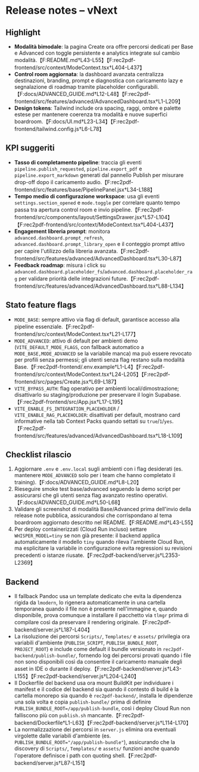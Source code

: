 # Release notes – vNext

## Highlight
- **Modalità bimodale**: la pagina Create ora offre percorsi dedicati per Base e Advanced con toggle persistente e analytics integrate sul cambio modalità.【F:README.md†L43-L55】【F:rec2pdf-frontend/src/context/ModeContext.tsx†L404-L437】
- **Control room aggiornata**: la dashboard avanzata centralizza destinazioni, branding, prompt e diagnostica con caricamento lazy e segnalazione di roadmap tramite placeholder configurabili.【F:docs/ADVANCED_GUIDE.md†L12-L48】【F:rec2pdf-frontend/src/features/advanced/AdvancedDashboard.tsx†L1-L209】
- **Design tokens**: Tailwind include ora spacing, raggi, ombre e palette estese per mantenere coerenza tra modalità e nuove superfici boardroom.【F:docs/UI.md†L23-L34】【F:rec2pdf-frontend/tailwind.config.js†L6-L78】

## KPI suggeriti
- **Tasso di completamento pipeline**: traccia gli eventi `pipeline.publish_requested`, `pipeline.export_pdf` e `pipeline.export_markdown` generati dal pannello Publish per misurare drop-off dopo il caricamento audio.【F:rec2pdf-frontend/src/features/base/PipelinePanel.jsx†L34-L188】
- **Tempo medio di configurazione workspace**: usa gli eventi `settings.section_opened` e `mode.toggle` per correlare quanto tempo passa tra apertura control room e invio pipeline.【F:rec2pdf-frontend/src/components/layout/SettingsDrawer.jsx†L57-L104】【F:rec2pdf-frontend/src/context/ModeContext.tsx†L404-L437】
- **Engagement libreria prompt**: monitora `advanced.dashboard.prompt_refresh`, `advanced.dashboard.prompt_library_open` e il conteggio prompt attivo per capire l'utilizzo della libreria avanzata.【F:rec2pdf-frontend/src/features/advanced/AdvancedDashboard.tsx†L30-L87】
- **Feedback roadmap**: misura i click su `advanced.dashboard.placeholder_fs`/`advanced.dashboard.placeholder_rag` per validare priorità delle integrazioni future.【F:rec2pdf-frontend/src/features/advanced/AdvancedDashboard.tsx†L88-L134】

## Stato feature flags
- `MODE_BASE`: sempre attivo via flag di default, garantisce accesso alla pipeline essenziale.【F:rec2pdf-frontend/src/context/ModeContext.tsx†L21-L177】
- `MODE_ADVANCED`: attivo di default per ambienti demo (`VITE_DEFAULT_MODE_FLAGS`, con fallback automatico a `MODE_BASE,MODE_ADVANCED` se la variabile manca) ma può essere revocato per profili senza permessi; gli utenti senza flag restano sulla modalità Base.【F:rec2pdf-frontend/.env.example†L1-L4】【F:rec2pdf-frontend/src/context/ModeContext.tsx†L24-L205】【F:rec2pdf-frontend/src/pages/Create.jsx†L69-L187】
- `VITE_BYPASS_AUTH`: flag operativo per ambienti locali/dimostrazione; disattivarlo su staging/produzione per preservare il login Supabase.【F:rec2pdf-frontend/src/App.jsx†L17-L195】
- `VITE_ENABLE_FS_INTEGRATION_PLACEHOLDER` / `VITE_ENABLE_RAG_PLACEHOLDER`: disattivati per default, mostrano card informative nella tab Context Packs quando settati su `true`/`1`/`yes`.【F:rec2pdf-frontend/src/features/advanced/AdvancedDashboard.tsx†L18-L109】

## Checklist rilascio
1. Aggiornare `.env` e `.env.local` sugli ambienti con i flag desiderati (es. mantenere `MODE_ADVANCED` solo per i team che hanno completato il training).【F:docs/ADVANCED_GUIDE.md†L8-L20】
2. Rieseguire smoke test base/advanced seguendo la demo script per assicurarsi che gli utenti senza flag avanzato restino operativi.【F:docs/ADVANCED_GUIDE.md†L50-L68】
3. Validare gli screenshot di modalità Base/Advanced prima dell'invio della release note pubblica, assicurandosi che corrispondano al tema boardroom aggiornato descritto nel README.【F:README.md†L43-L55】
4. Per deploy containerizzati (Cloud Run incluso) settare `WHISPER_MODEL=tiny` se non già presente: il backend applica automaticamente il modello `tiny` quando rileva l'ambiente Cloud Run, ma esplicitare la variabile in configurazione evita regressioni su revisioni precedenti o istanze riusate.【F:rec2pdf-backend/server.js†L2353-L2369】

## Backend
- Il fallback Pandoc usa un template dedicato che evita la dipendenza rigida da `lmodern`, lo rigenera automaticamente in una cartella temporanea quando il file non è presente nell'immagine e, quando disponibile, prova comunque a installare il pacchetto via `tlmgr` prima di compilare così da preservare il rendering originale.【F:rec2pdf-backend/server.js†L187-L404】
- La risoluzione dei percorsi `Scripts/`, `Templates/` e `assets/` privilegia ora variabili d'ambiente (`PUBLISH_SCRIPT`, `PUBLISH_BUNDLE_ROOT`, `PROJECT_ROOT`) e include come default il bundle versionato in `rec2pdf-backend/publish-bundle/`, fornendo log dei percorsi provati quando i file non sono disponibili così da consentire il caricamento manuale degli asset in IDE o durante il deploy.【F:rec2pdf-backend/server.js†L43-L155】【F:rec2pdf-backend/server.js†L204-L240】
- Il Dockerfile del backend usa ora mount BuildKit per individuare i manifest e il codice del backend sia quando il contesto di build è la cartella monorepo sia quando è `rec2pdf-backend/`, installa le dipendenze una sola volta e copia `publish-bundle/` prima di definire `PUBLISH_BUNDLE_ROOT=/app/publish-bundle`, così i deploy Cloud Run non falliscono più con `publish.sh` mancante.【F:rec2pdf-backend/Dockerfile†L1-L63】【F:rec2pdf-backend/server.js†L114-L170】
- La normalizzazione dei percorsi in `server.js` elimina ora eventuali virgolette dalle variabili d'ambiente (es. `PUBLISH_BUNDLE_ROOT="/app/publish-bundle"`), assicurando che la discovery di `Scripts/`, `Templates/` e `assets/` funzioni anche quando l'operatore definisce i path con quoting shell.【F:rec2pdf-backend/server.js†L87-L151】
